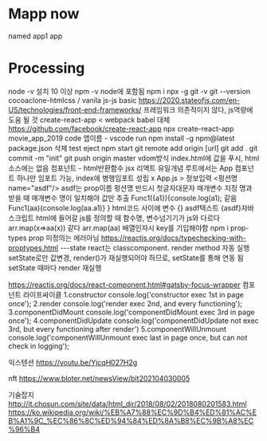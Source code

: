 # Mapp now
named app1 app

# Processing
node -v 설치
10 이상
npm -v
node에 포함됨
npm i npx -g
git -v
	git --version
cocoaclone-htmlcss / vanila js-js basic
https://2020.stateofjs.com/en-US/technologies/front-end-frameworks/
프레임워크 의존적이지 않다, js역량에 도움 될 것
create-react-app < webpack babel 대체
https://github.com/facebook/create-react-app
npx create-react-app movie_app_2019
code 앱이름 - vscode run
npm install -g npm@latest
package.json 삭제 test eject
npm start
git remote add origin [url]
git add .
git commit -m "init"
git push origin master
vdom방식 index.html에 값을 푸시, html소스에는 없음
컴포넌트 - html반환함수
	jsx 리액트 유일개념
루트에서는 App 컴포넌트 하나만 임포트 가능, index에 병행임포트 성립 x
App.js > 정보입력 <펑션명 name="asdf"/>
	asdf는 prop이름
	펑션명 반드시 첫글자대문자
	매개변수 지정 명과 받을 때 매개변수 명이 일치해야
	값만 추출 Func1({a1}){console.log(a1);
		같음 Func1(aa){console.log(aa.a1)}
	}
	html코드 사이에 변수 {}
	asdf텍스트 {asdf}자바스크립트
	html에 들어갈 js를 정의할 때 함수명, 변수넘기기가 js와 다르다
	arr.map(x=>aa(x)) 같다 arr.map(aa)
	배열인자시 key를 기입해야함
npm i prop-types
prop 미정의는 에러아님
https://reactjs.org/docs/typechecking-with-proptypes.html
---state
react는 classcomponent. render method 자동 실행
setState로만 값변경, render()가 재실행되어야 하므로, setState를 통해 연동 됨
    setState 때마다 render 재실행

https://reactjs.org/docs/react-component.html#gatsby-focus-wrapper
컴포넌트 라이프싸이클
1.constructor console.log('constructor exec 1st in page once');
2.render console.log('render exec 2nd, and every functioning');
3.componentDidMount console.log('componentDidMount exec 3rd in page once');
4.componentDidUpdate console.log('componentDidUpdate not exec 3rd, but every functioning after render')
5.componentWillUnmount   console.log('componentWillUnmount exec last in page once, but can not check in logging');





익스텐션
https://youtu.be/YjcqH027H2g

nft
https://www.bloter.net/newsView/blt202104030005

기술잡지
http://it.chosun.com/site/data/html_dir/2018/08/02/2018080201583.html
https://ko.wikipedia.org/wiki/%EB%A7%88%EC%9D%B4%ED%81%AC%EB%A1%9C_%EC%86%8C%ED%94%84%ED%8A%B8%EC%9B%A8%EC%96%B4




